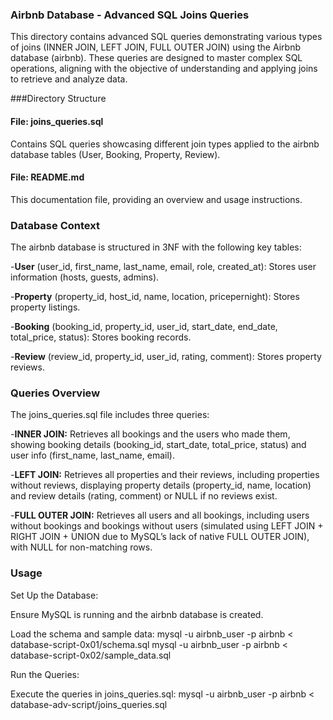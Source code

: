 ### Airbnb Database - Advanced SQL Joins Queries
This directory contains advanced SQL queries demonstrating various types of joins (INNER JOIN, LEFT JOIN, FULL OUTER JOIN) using the Airbnb database (airbnb). These queries are designed to master complex SQL operations, aligning with the objective of understanding and applying joins to retrieve and analyze data.

###Directory Structure

#### File: joins_queries.sql
Contains SQL queries showcasing different join types applied to the airbnb database tables (User, Booking, Property, Review).

#### File: README.md
This documentation file, providing an overview and usage instructions.


### Database Context
The airbnb database is structured in 3NF with the following key tables:

-**User** (user_id, first_name, last_name, email, role, created_at): Stores user information (hosts, guests, admins).

-**Property** (property_id, host_id, name, location, pricepernight): Stores property listings.

-**Booking** (booking_id, property_id, user_id, start_date, end_date, total_price, status): Stores booking records.

-**Review** (review_id, property_id, user_id, rating, comment): Stores property reviews.


### Queries Overview
The joins_queries.sql file includes three queries:

-**INNER JOIN:** Retrieves all bookings and the users who made them, showing booking details (booking_id, start_date, total_price, status) and user info (first_name, last_name, email).

-**LEFT JOIN:** Retrieves all properties and their reviews, including properties without reviews, displaying property details (property_id, name, location) and review details (rating, comment) or NULL if no reviews exist.

-**FULL OUTER JOIN:** Retrieves all users and all bookings, including users without bookings and bookings without users (simulated using LEFT JOIN + RIGHT JOIN + UNION due to MySQL’s lack of native FULL OUTER JOIN), with NULL for non-matching rows.

### Usage

Set Up the Database:

Ensure MySQL is running and the airbnb database is created.

Load the schema and sample data:
mysql -u airbnb_user -p airbnb < database-script-0x01/schema.sql
mysql -u airbnb_user -p airbnb < database-script-0x02/sample_data.sql

Run the Queries:

Execute the queries in joins_queries.sql:
mysql -u airbnb_user -p airbnb < database-adv-script/joins_queries.sql

